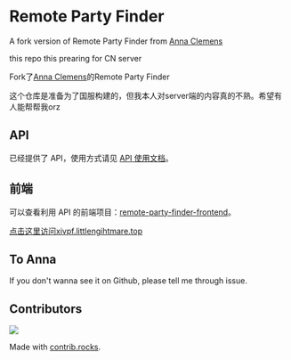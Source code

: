 # Remote Party Finder
A fork version of Remote Party Finder from [Anna Clemens](https://git.anna.lgbt/ascclemens/remote-party-finder)

this repo this prearing for CN server

Fork了[Anna Clemens](https://git.anna.lgbt/ascclemens/remote-party-finder)的Remote Party Finder

这个仓库是准备为了国服构建的，但我本人对server端的内容真的不熟。希望有人能帮帮我orz

## API
已经提供了 API，使用方式请见 [API 使用文档](https://github.com/LittleNightmare/remote-party-finder/wiki/API-Usage)。

## 前端
可以查看利用 API 的前端项目：[remote-party-finder-frontend](https://github.com/Cindy-Master/remote-party-finder-frontend)。

[点击这里访问xivpf.littlengihtmare.top](https://xivpf.littlenightmare.top)

## To Anna
If you don't wanna see it on Github, please tell me through issue.

## Contributors
<a href="https://github.com/LittleNightmare/remote-party-finder/graphs/contributors">
  <img src="https://contrib.rocks/image?repo=LittleNightmare/remote-party-finder" />
</a>

Made with [contrib.rocks](https://contrib.rocks).
